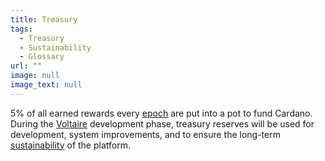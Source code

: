 ```yaml
---
title: Treasury
tags:
  - Treasury
  - Sustainability
  - Glossary
url: ""
image: null
image_text: null
---
```


5% of all earned rewards every [epoch](https://www.essentialcardano.io/glossary/epoch) are put into a pot to fund Cardano. During the [Voltaire](https://www.essentialcardano.io/glossary/voltaire) development phase, treasury reserves will be used for development, system improvements, and to ensure the long-term [sustainability](https://www.essentialcardano.io/glossary/sustainability) of the platform.
